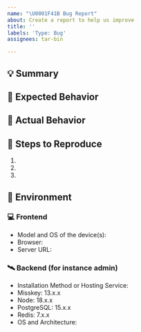 ```yaml
---
name: "\U0001F41B Bug Report"
about: Create a report to help us improve
title: ''
labels: 'Type: Bug'
assignees: tar-bin

---
```


<!--
Thanks for reporting!
First, in order to avoid duplicate Issues, please search to see if the problem you found has already been reported.
Also, If you are NOT owner/admin of server, PLEASE DONT REPORT SERVER SPECIFIC ISSUES TO HERE! (e.g. feature XXX is not working in misskey.example) Please try with another misskey servers, and if your issue is only reproducible with specific server, contact your server's owner/admin first.
-->

## 💡 Summary

<!-- Tell us what the bug is -->

## 🥰 Expected Behavior

<!--- Tell us what should happen -->

## 🤬 Actual Behavior

<!--
Tell us what happens instead of the expected behavior.
Please include errors from the developer console and/or server log files if you have access to them.
-->

## 📝 Steps to Reproduce

1.
2.
3.

## 📌 Environment

<!-- Tell us where on the platform it happens -->
<!-- DO NOT WRITE "latest". Please provide the specific version. -->

### 💻 Frontend
* Model and OS of the device(s):
  <!-- Example: MacBook Pro (14inch, 2021), macOS Ventura 13.4 -->
* Browser:
  <!-- Example: Chrome 113.0.5672.126 -->
* Server URL:
  <!-- Example: misskey.io -->

### 🛰 Backend (for instance admin)
<!-- If you are using a managed service, put that after the version. -->

* Installation Method or Hosting Service: <!-- Example: docker compose, k8s/docker, systemd, "Misskey install shell script", development environment -->
* Misskey: 13.x.x
* Node: 18.x.x
* PostgreSQL: 15.x.x
* Redis: 7.x.x
* OS and Architecture: <!-- Example: Ubuntu 22.04.2 LTS aarch64 -->
